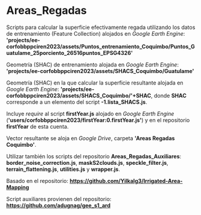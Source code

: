 # Areas_Regadas

Scripts para calcular la superficie efectivamente regada utilizando los datos de entrenamiento (Feature Collection) alojados en _Google Earth Engine_:
__'projects/ee-corfobbppciren2023/assets/Puntos_entrenamiento_Coquimbo/Puntos_Guatulame_25porciento_26516puntos_EPSG4326'__

Geometría (SHAC) de entrenamiento alojada en _Google Earth Engine_:
__'projects/ee-corfobbppciren2023/assets/SHACS_Coquimbo/Guatulame'__

Geometría (SHAC) en la que calcular la superficie resultante alojada en _Google Earth Engine_:
__'projects/ee-corfobbppciren2023/assets/SHACS_Coquimbo/'+SHAC__, 
donde __SHAC__ corresponde a un elemento del script __-1.lista_SHACS.js__.

Incluye _require_ al script __firstYear.js__ alojado en _Google Earth Engine_ (__'users/corfobbppciren2023/firstYear:0.firstYear.js'__) y en el repositorio __firstYear__ de esta cuenta.

Vector resultante se aloja en _Google Drive_, carpeta __'Areas Regadas Coquimbo'__.

Utilizar también los scripts del repositorio __Areas_Regadas_Auxiliares__: __border_noise_correction.js__, __maskS2clouds.js__, __speckle_filter.js__, __terrain_flattening.js__, __utilities.js__ y __wrapper.js__.

Basado en el repositorio:
__https://github.com/Yilkalg3/Irrigated-Area-Mapping__

Script auxiliares provienen del repositorio:
__https://github.com/adugnag/gee_s1_ard__
